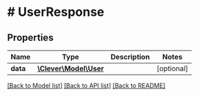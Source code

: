 # # UserResponse

## Properties

Name | Type | Description | Notes
------------ | ------------- | ------------- | -------------
**data** | [**\Clever\Model\User**](User.md) |  | [optional]

[[Back to Model list]](../../README.md#models) [[Back to API list]](../../README.md#endpoints) [[Back to README]](../../README.md)
